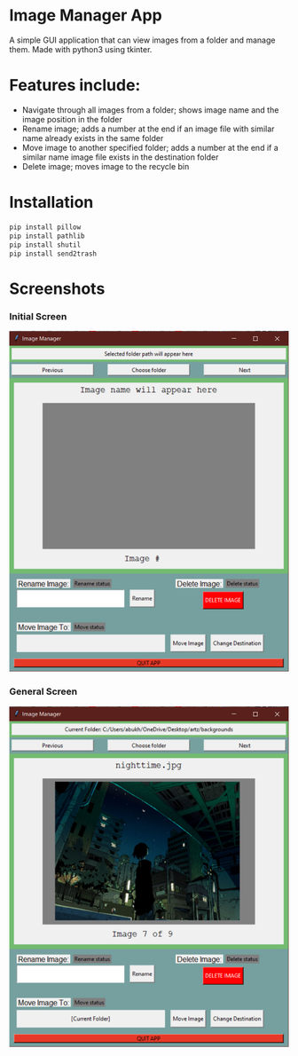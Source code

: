  # Image Manager App
A simple GUI application that can view images from a folder and manage them. Made with python3 using tkinter.

# Features include:
- Navigate through all images from a folder; shows image name and the image position in the folder
- Rename image; adds a number at the end if an image file with similar name already exists in the same folder
- Move image to another specified folder; adds a number at the end if a similar name image file exists in the destination folder
- Delete image; moves image to the recycle bin


 # Installation
```
pip install pillow
pip install pathlib
pip install shutil
pip install send2trash
```

# Screenshots

### Initial Screen
![screenshot 1](ImageManager_sc1.png?raw=true)

### General Screen 
![screenshot 2](ImageManager_sc2.png?raw=true)
